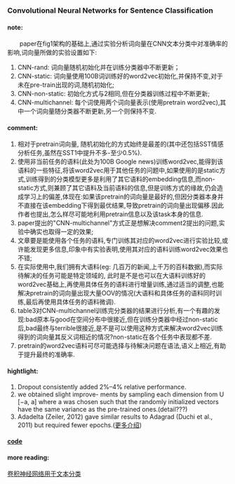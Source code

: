 ### Convolutional Neural Networks for Sentence Classification

#### note:
&emsp;&emsp;paper在fig1架构的基础上,通过实验分析词向量在CNN文本分类中对准确率的影响,词向量所做的实验设置如下:

  1. CNN-rand: 词向量随机初始化并在训练分类器中不断更新；
  2. CNN-static: 词向量使用100B词训练好的word2vec初始化,并保持不变,对于未在pre-train出现的词,随机初始化;
  3. CNN-non-static: 初始化方式与2相同,但在分类器训练过程中不断更新;
  4. CNN-multichannel: 每个词使用两个词向量表示(使用pretrain word2vec),其中一个词向量随分类器不断更新,另一个则保持不变.

#### comment:
  1. 相对于pretrain词向量, 随机初始化的方式始终是最差的(其中还包括SST情感分析任务,虽然在SST1中提升不多-至少0.5%).
  2. 使用非当前任务的语料(此处为100B Google news)训练word2vec,能得到该语料的一些特征,将该word2vec用于其他任务的问题中,如果使用的是static方式,训练得到的分类模型更多是利用了其它语料的embedding信息,而non-static方式,则兼顾了其它语料及当前语料的信息,但是训练方式的缘故,仍会造成学习上的偏差,体现在:如果该pretrain的词向量是最好的,但因分类器本身并不直接在该embedding下得到最优结果,导致pretrain的词向量出现偏移.因此作者也提出,怎么样尽可能地利用pretrain信息以及该task本身的信息.
  3. paper提出的"CNN-multichannel"方式正是想解决comment2提出的问题,实验中确实也取得一定的效果;
  4. 文章要是能使用各个任务的语料,专门训练其对应的word2vec进行实验比较,或许能发现更多信息,印象中有实验表明,使用其对应的语料训练word2vec效果也不错;
  5. 在实际使用中,我们拥有大语料(eg: 几百万的新闻,上千万的百科数据),而实际待解决的任务可能是特定领域的, 此时是不是也可以在大语料训练好的word2vec基础上,再使用具体任务的语料进行增量训练,通过适当的调整,也能解决pretrain的词向量出现大量OOV的情况(大语料和具体任务的语料同时训练,最后再使用具体任务的语料微调).
  6. table3对CNN-multichannel训练完分类器的结果进行分析,有一个有趣的发现:bad原本与good在空间分布中很接近,但在训练分类器中经过non-static后,bad最终与terrible很接近,是不是可以使用这种方式来解决word2vec训练得到的词向量其反义词相近的情况?non-static在各个任务中表现都不差.
  7. pretrain的word2vec语料可尽可能选择与待解决问题在语法,语义上相近,有助于提升最终的准确率.

#### hightlight:
  1. Dropout consistently added 2%–4% relative performance.
  2. we obtained slight improve- ments by sampling each dimension from U [−a, a] where a was chosen such that the randomly initialized vectors have the same variance as the pre-trained ones.(detail???)
  3. Adadelta (Zeiler, 2012) gave similar results to Adagrad (Duchi et al., 2011) but required fewer epochs.([更多介绍](https://github.com/xwzhong/papernote/blob/master/neural%20network/An%20overview%20of%20gradient%20descent%20optimization%20algorithms.md))

#### [code](https://github.com/yoonkim/CNN_sentence)

#### more reading:
[卷积神经网络用于文本分类](http://blog.csdn.net/cyl9413/article/details/53432640)
